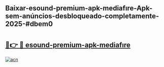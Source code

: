 ## Baixar-esound-premium-apk-mediafıre-Apk-sem-anúncios-desbloqueado-completamente-2025-#dbem0

# <h2><a href="https://ainizakaria.my?title=esound-premium-apk-mediafıre&ref=20M">🔗👉 🔴 esound-premium-apk-mediafıre</a></h2>

[![acn](https://github.com/user-attachments/assets/0f9c940e-d8b0-45ae-aac7-cd30a18b3e1c)](https://ainizakaria.my?title=esound-premium-apk-mediafıre&ref=20M)

